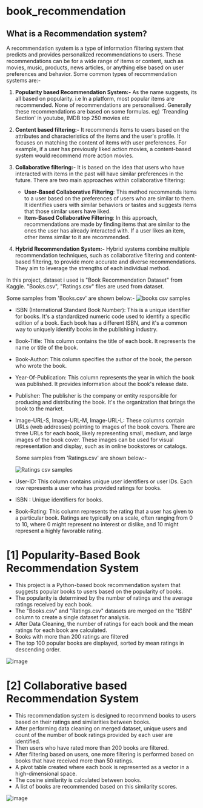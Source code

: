 # book_recommendation

## What is a Recommendation system?
A recommendation system is a type of information filtering system that predicts and provides personalized recommendations to users. These recommendations can be for a wide range of items or content, such as movies, music, products, news articles, or anything else based on user preferences and behavior.
Some common types of recommendation systems are:-

1) **Popularity based Recommendation System:-**
   As the name suggests, its all based on popularity. i.e In a platform, most popular items are recommended. None of recommendations are personalised. Generally these recommendations are based on some formulas.
   eg) 'Treanding Section' in youtube, IMDB top 250 movies etc

3) **Content based filtering:-**
   It recommends items to users based on the attributes and characteristics of the items and the user's profile. It focuses on matching the content of items with user preferences. For example, if a user has 
   previously liked action movies, a content-based system would recommend more action movies.

4) **Collaborative filtering:-**
   It is based on the idea that users who have interacted with items in the past will have similar preferences in the future.
   There are two main approaches within collaborative filtering:
    - **User-Based Collaborative Filtering**: This method recommends items to a user based on the preferences of users who are similar to them.
                                              It identifies users with similar behaviors or tastes and suggests items that those similar users have liked.
    - **Item-Based Collaborative Filtering**: In this approach, recommendations are made by finding items that are similar to the ones the user has already interacted with.
                                              If a user likes an item, other items similar to it are recommended.
5) **Hybrid Recommendation System:-**
   Hybrid systems combine multiple recommendation techniques, such as collaborative filtering and content-based filtering, to provide more accurate and diverse recommendations.
   They aim to leverage the strengths of each individual method.

In this project, dataset i used is "Book Recommendation Dataset" from Kaggle. "Books.csv", "Ratings.csv" files are used from dataset.

Some samples from 'Books.csv' are shown below:-
![books csv samples](https://github.com/nimmigopan/book_recommendation_system/assets/35449494/54897d4f-947b-4561-8a22-b3e0734dd61b)


- ISBN (International Standard Book Number): This is a unique identifier for books. It's a standardized numeric code used to identify a specific edition of a book.
                                             Each book has a different ISBN, and it's a common way to uniquely identify books in the publishing industry.

- Book-Title: This column contains the title of each book. It represents the name or title of the book.

- Book-Author: This column specifies the author of the book, the person who wrote the book.

- Year-Of-Publication: This column represents the year in which the book was published. It provides information about the book's release date.

- Publisher: The publisher is the company or entity responsible for producing and distributing the book. It's the organization that brings the book to the market.

- Image-URL-S, Image-URL-M, Image-URL-L: These columns contain URLs (web addresses) pointing to images of the book covers. There are three URLs for each book, likely representing small, medium, and large images of the book cover. These images can be used for visual representation and display, such as in online bookstores or catalogs.

  Some samples from 'Ratings.csv' are shown below:-
  
  ![Ratings csv samples](https://github.com/nimmigopan/book_recommendation_system/assets/35449494/af915e42-33a5-4fb0-867e-54ec79813b87)

- User-ID: This column contains unique user identifiers or user IDs. Each row represents a user who has provided ratings for books.

- ISBN : Unique identifiers for books.

- Book-Rating: This column represents the rating that a user has given to a particular book. Ratings are typically on a scale, often ranging from 0 to 10, where 0 might represent no interest or dislike, and 10 
                 might represent a highly favorable rating.

# [1] Popularity-Based Book Recommendation System
- This project is a  Python-based book recommendation system that suggests popular books to users based on the popularity of books.
- The popularity is determined by the number of ratings and the average ratings received by each book.
- The "Books.csv" and "Ratings.csv" datasets are merged on the "ISBN" column to create a single dataset for analysis.
- After Data Cleaning, the number of ratings for each book and the mean ratings for each book are calculated.
- Books with more than 200 ratings are filtered
- The top 100 popular books are displayed, sorted by mean ratings in descending order.
 
![image](https://github.com/nimmigopan/book_recommendation/assets/35449494/4ee92c0a-dd07-4f45-8dda-52f0618464b8)

# [2] Collaborative based Recommendation System

- This recommendation system is designed to recommend books to users based on their ratings and similarities between books.
- After performing data cleaning on merged dataset, unique users and count of the number of book ratings provided by each user are identified.
- Then users who have rated more than 200 books are filtered.
- After filtering based on users, one more filtering is performed based on books that have received more than 50 ratings.
- A pivot table created where each book is represented as a vector in a high-dimensional space.
- The cosine similarity is calculated  between books.
- A list of books are recommended based on this similarity scores.

![image](https://github.com/nimmigopan/book_recommendation/assets/35449494/54d7d406-f4e3-478e-92d0-a612ad792367)

